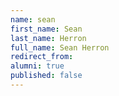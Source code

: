 ```yaml
---
name: sean
first_name: Sean
last_name: Herron
full_name: Sean Herron
redirect_from: 
alumni: true
published: false
---
```


